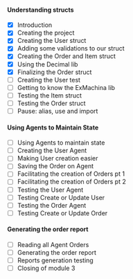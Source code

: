 #### Understanding structs

- [x] Introduction
- [x] Creating the project
- [x] Creating the User struct
- [x] Adding some validations to our struct
- [x] Creating the Order and Item struct
- [x] Using the Decimal lib
- [x] Finalizing the Order struct
- [ ] Creating the User test
- [ ] Getting to know the ExMachina lib
- [ ] Testing the Item struct
- [ ] Testing the Order struct
- [ ] Pause: alias, use and import

#### Using Agents to Maintain State

- [ ] Using Agents to maintain state
- [ ] Creating the User Agent
- [ ] Making User creation easier
- [ ] Saving the Order on Agent
- [ ] Facilitating the creation of Orders pt 1
- [ ] Facilitating the creation of Orders pt 2
- [ ] Testing the User Agent
- [ ] Testing Create or Update User
- [ ] Testing the Order Agent
- [ ] Testing Create or Update Order

#### Generating the order report

- [ ] Reading all Agent Orders
- [ ] Generating the order report
- [ ] Reports generation testing
- [ ] Closing of module 3